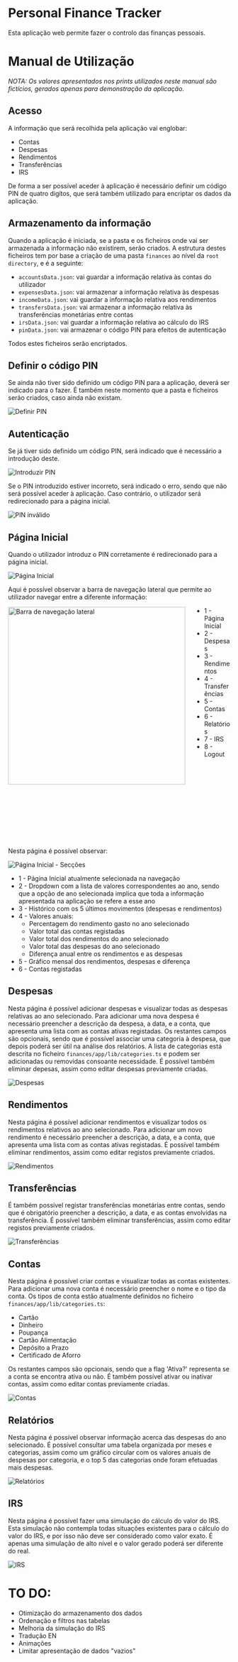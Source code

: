 # Personal Finance Tracker

Esta aplicação web permite fazer o controlo das finanças pessoais.

# Manual de Utilização

<i>NOTA: Os valores apresentados nos prints utilizados neste manual são fictícios, gerados apenas para demonstração da aplicação.</i>

## Acesso
A informação que será recolhida pela aplicação vai englobar:
* Contas
* Despesas
* Rendimentos
* Transferências
* IRS

De forma a ser possível aceder à aplicação é necessário definir um código PIN de quatro digítos, que será também utilizado para encriptar os dados da aplicação. 

## Armazenamento da informação
Quando a aplicação é iniciada, se a pasta e os ficheiros onde vai ser armazenada a informação não existirem, serão criados.
A estrutura destes ficheiros tem por base a criação de uma pasta `finances` ao nível da `root directory`, e é a seguinte:
* `accountsData.json`: vai guardar a informação relativa às contas do utilizador
* `expensesData.json`: vai armazenar a informação relativa às despesas
* `incomeData.json`: vai guardar a informação relativa aos rendimentos
* `transfersData.json`: vai armazenar a informação relativa às transferências monetárias entre contas
* `irsData.json`: vai guardar a informação relativa ao cálculo do IRS
* `pinData.json`: vai armazenar o código PIN para efeitos de autenticação

Todos estes ficheiros serão encriptados.

## Definir o código PIN
Se ainda não tiver sido definido um código PIN para a aplicação, deverá ser indicado para o fazer. É também neste momento que a pasta e ficheiros serão criados, caso ainda não existam.

![Definir PIN](prints/define_pin.png)

## Autenticação
Se já tiver sido definido um código PIN, será indicado que é necessário a introdução deste.

![Introduzir PIN](prints/insert_pin.png)

Se o PIN introduzido estiver incorreto, será indicado o erro, sendo que não será possível aceder à aplicação. Caso contrário, o utilizador será redirecionado para a página inicial.

![PIN inválido](prints/error_pin.png)

## Página Inicial

Quando o utilizador introduz o PIN corretamente é redirecionado para a página inicial.

![Página Inicial](prints/dashboard.png)

Aqui é possível observar a barra de navegação lateral que permite ao utilizador navegar entre a diferente informação:

<img align="left" style="padding-right: 40px; padding-bottom: 15px;" alt="Barra de navegação lateral"  height="400" src="prints/sidebar.jpeg">

* 1 - Página Inicial
* 2 - Despesas
* 3 - Rendimentos
* 4 - Transferências
* 5 - Contas
* 6 - Relatórios
* 7 - IRS
* 8 - Logout  

<br><br><br><br><br><br><br><br><br><br><br>
Nesta página é possível observar:

![Página Inicial - Secções](prints/dashboard_sections.png)

* 1 - Página Inicial atualmente selecionada na navegação
* 2 - Dropdown com a lista de valores correspondentes ao ano, sendo que a opção de ano selecionada implica que toda a informação apresentada na aplicação se refere a esse ano
* 3 - Histórico com os 5 últimos movimentos (despesas e rendimentos)
* 4 - Valores anuais:
    * Percentagem do rendimento gasto no ano selecionado
    * Valor total das contas registadas
    * Valor total dos rendimentos do ano selecionado
    * Valor total das despesas do ano selecionado
    * Diferença anual entre os rendimentos e as despesas
* 5 - Gráfico mensal dos rendimentos, despesas e diferença
* 6 - Contas registadas

## Despesas

Nesta página é possível adicionar despesas e visualizar todas as despesas relativas ao ano selecionado. Para adicionar uma nova despesa é necessário preencher a descrição da despesa, a data, e a conta, que apresenta uma lista com as contas ativas registadas. Os restantes campos são opcionais, sendo que é possível associar uma categoria à despesa, que depois poderá ser útil na análise dos relatórios. A lista de categorias está descrita no ficheiro `finances/app/lib/categories.ts` e podem ser adicionadas ou removidas consoante necessidade. É possível também eliminar depesas, assim como editar despesas previamente criadas.

![Despesas](prints/expenses.png)

## Rendimentos

Nesta página é possível adicionar rendimentos e visualizar todos os rendimentos relativos ao ano selecionado. Para adicionar um novo rendimento é necessário preencher a descrição, a data, e a conta, que apresenta uma lista com as contas ativas registadas. É possível também eliminar rendimentos, assim como editar registos previamente criados.

![Rendimentos](prints/income.png)

## Transferências

É também possível registar transferências monetárias entre contas, sendo que é obrigatório preencher a descrição, a data, e as contas envolvidas na transferência. É possível também eliminar transferências, assim como editar registos previamente criados.

![Transferências](prints/transfers.png)

## Contas

Nesta página é possível criar contas e visualizar todas as contas existentes. Para adicionar uma nova conta é necessário preencher o nome e o tipo da conta. Os tipos de conta estão atualmente definidos no ficheiro `finances/app/lib/categories.ts`:

* Cartão
* Dinheiro
* Poupança
* Cartão Alimentação
* Depósito a Prazo
* Certificado de Aforro

Os restantes campos são opcionais, sendo que a flag 'Ativa?' representa se a conta se encontra ativa ou não. É também possível ativar ou inativar contas, assim como editar contas previamente criadas.

![Contas](prints/accounts.png)

## Relatórios

Nesta página é possível observar informação acerca das despesas do ano selecionado. É possível consultar uma tabela organizada por meses e categorias, assim como um gráfico circular com os valores anuais de despesas por categoria, e o top 5 das categorias onde foram efetuadas mais despesas.

![Relatórios](prints/reports.png)

## IRS

Nesta página é possível fazer uma simulaçáo do cálculo do valor do IRS. Esta simulação não contempla todas situações existentes para o cálculo do valor do IRS, e por isso não deve ser considerado como valor exato. É apenas uma simulação de alto nível e o valor gerado poderá ser diferente do real.

![IRS](prints/irs.png)

# TO DO:
* Otimização do armazenamento dos dados
* Ordenação e filtros nas tabelas
* Melhoria da simulação do IRS
* Tradução EN
* Animações
* Limitar apresentação de dados "vazios"